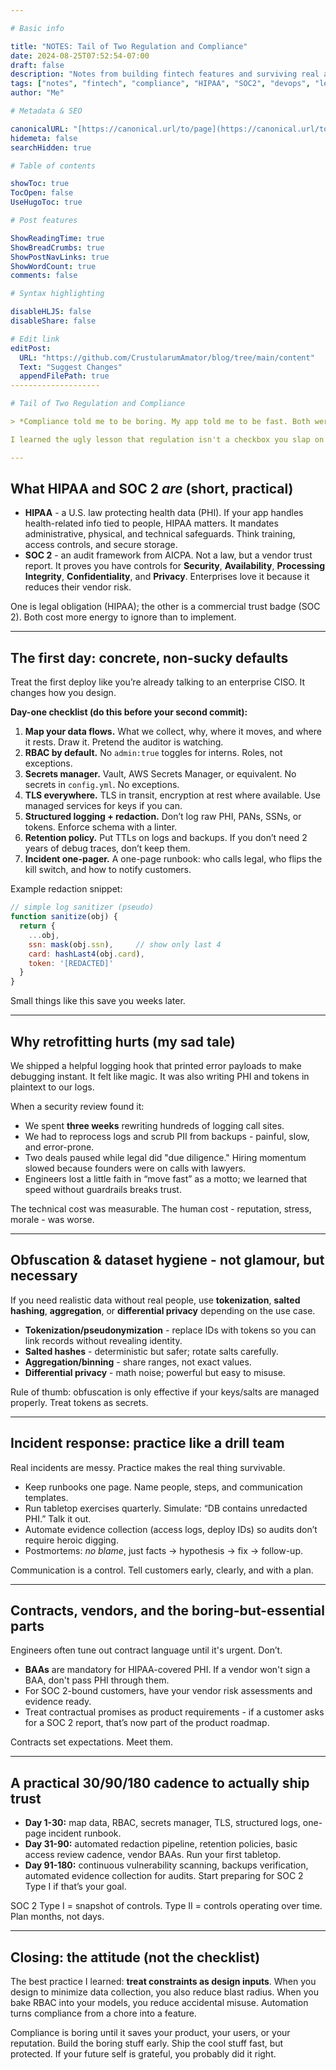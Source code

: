 ```yaml
---

# Basic info

title: "NOTES: Tail of Two Regulation and Compliance"
date: 2024-08-25T07:52:54-07:00
draft: false
description: "Notes from building fintech features and surviving real audits."
tags: ["notes", "fintech", "compliance", "HIPAA", "SOC2", "devops", "lessons"]
author: "Me"

# Metadata & SEO

canonicalURL: "[https://canonical.url/to/page](https://canonical.url/to/page)"
hidemeta: false
searchHidden: true

# Table of contents

showToc: true
TocOpen: false
UseHugoToc: true

# Post features

ShowReadingTime: true
ShowBreadCrumbs: true
ShowPostNavLinks: true
ShowWordCount: true
comments: false

# Syntax highlighting

disableHLJS: false
disableShare: false

# Edit link
editPost:
  URL: "https://github.com/CrustularumAmator/blog/tree/main/content"
  Text: "Suggest Changes"   
  appendFilePath: true      
--------------------

# Tail of Two Regulation and Compliance

> *Compliance told me to be boring. My app told me to be fast. Both were right.*

I learned the ugly lesson that regulation isn't a checkbox you slap on before launch - it’s the scaffolding you build around a product so it doesn't collapse under scale, lawyers, or reality. Below is one continuous train of thought from a college engineer who shipped features, survived a sweaty audit-ish week, and came out with practical habits you can adopt on day one.

---
```


## What HIPAA and SOC 2 *are* (short, practical)

* **HIPAA** - a U.S. law protecting health data (PHI). If your app handles health-related info tied to people, HIPAA matters. It mandates administrative, physical, and technical safeguards. Think training, access controls, and secure storage.
* **SOC 2** - an audit framework from AICPA. Not a law, but a vendor trust report. It proves you have controls for **Security**, **Availability**, **Processing Integrity**, **Confidentiality**, and **Privacy**. Enterprises love it because it reduces their vendor risk.

One is legal obligation (HIPAA); the other is a commercial trust badge (SOC 2). Both cost more energy to ignore than to implement.

---

## The first day: concrete, non-sucky defaults

Treat the first deploy like you’re already talking to an enterprise CISO. It changes how you design.

**Day-one checklist (do this before your second commit):**

1. **Map your data flows.** What we collect, why, where it moves, and where it rests. Draw it. Pretend the auditor is watching.
2. **RBAC by default.** No `admin:true` toggles for interns. Roles, not exceptions.
3. **Secrets manager.** Vault, AWS Secrets Manager, or equivalent. No secrets in `config.yml`. No exceptions.
4. **TLS everywhere.** TLS in transit, encryption at rest where available. Use managed services for keys if you can.
5. **Structured logging + redaction.** Don’t log raw PHI, PANs, SSNs, or tokens. Enforce schema with a linter.
6. **Retention policy.** Put TTLs on logs and backups. If you don’t need 2 years of debug traces, don’t keep them.
7. **Incident one-pager.** A one-page runbook: who calls legal, who flips the kill switch, and how to notify customers.

Example redaction snippet:

```js
// simple log sanitizer (pseudo)
function sanitize(obj) {
  return {
    ...obj,
    ssn: mask(obj.ssn),     // show only last 4
    card: hashLast4(obj.card),
    token: '[REDACTED]'
  }
}
```

Small things like this save you weeks later.

---

## Why retrofitting hurts (my sad tale)

We shipped a helpful logging hook that printed error payloads to make debugging instant. It felt like magic. It was also writing PHI and tokens in plaintext to our logs.

When a security review found it:

* We spent **three weeks** rewriting hundreds of logging call sites.
* We had to reprocess logs and scrub PII from backups - painful, slow, and error-prone.
* Two deals paused while legal did "due diligence." Hiring momentum slowed because founders were on calls with lawyers.
* Engineers lost a little faith in “move fast” as a motto; we learned that speed without guardrails breaks trust.

The technical cost was measurable. The human cost - reputation, stress, morale - was worse.

---

## Obfuscation & dataset hygiene - not glamour, but necessary

If you need realistic data without real people, use **tokenization**, **salted hashing**, **aggregation**, or **differential privacy** depending on the use case.

* **Tokenization/pseudonymization** - replace IDs with tokens so you can link records without revealing identity.
* **Salted hashes** - deterministic but safer; rotate salts carefully.
* **Aggregation/binning** - share ranges, not exact values.
* **Differential privacy** - math noise; powerful but easy to misuse.

Rule of thumb: obfuscation is only effective if your keys/salts are managed properly. Treat tokens as secrets.

---

## Incident response: practice like a drill team

Real incidents are messy. Practice makes the real thing survivable.

* Keep runbooks one page. Name people, steps, and communication templates.
* Run tabletop exercises quarterly. Simulate: “DB contains unredacted PHI.” Talk it out.
* Automate evidence collection (access logs, deploy IDs) so audits don’t require heroic digging.
* Postmortems: *no blame*, just facts → hypothesis → fix → follow-up.

Communication is a control. Tell customers early, clearly, and with a plan.

---

## Contracts, vendors, and the boring-but-essential parts

Engineers often tune out contract language until it's urgent. Don’t.

* **BAAs** are mandatory for HIPAA-covered PHI. If a vendor won't sign a BAA, don't pass PHI through them.
* For SOC 2-bound customers, have your vendor risk assessments and evidence ready.
* Treat contractual promises as product requirements - if a customer asks for a SOC 2 report, that’s now part of the product roadmap.

Contracts set expectations. Meet them.

---

## A practical 30/90/180 cadence to actually ship trust

* **Day 1-30:** map data, RBAC, secrets manager, TLS, structured logs, one-page incident runbook.
* **Day 31-90:** automated redaction pipeline, retention policies, basic access review cadence, vendor BAAs. Run your first tabletop.
* **Day 91-180:** continuous vulnerability scanning, backups verification, automated evidence collection for audits. Start preparing for SOC 2 Type I if that’s your goal.

SOC 2 Type I = snapshot of controls. Type II = controls operating over time. Plan months, not days.

---

## Closing: the attitude (not the checklist)

The best practice I learned: **treat constraints as design inputs**. When you design to minimize data collection, you also reduce blast radius. When you bake RBAC into your models, you reduce accidental misuse. Automation turns compliance from a chore into a feature.

Compliance is boring until it saves your product, your users, or your reputation. Build the boring stuff early. Ship the cool stuff fast, but protected. If your future self is grateful, you probably did it right.

